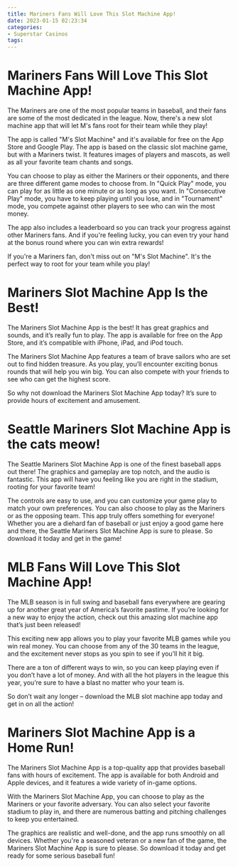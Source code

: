 ```yaml
---
title: Mariners Fans Will Love This Slot Machine App!
date: 2023-01-15 02:23:34
categories:
- Superstar Casinos
tags:
---
```



#  Mariners Fans Will Love This Slot Machine App!

The Mariners are one of the most popular teams in baseball, and their fans are some of the most dedicated in the league. Now, there's a new slot machine app that will let M's fans root for their team while they play!

The app is called "M's Slot Machine" and it's available for free on the App Store and Google Play. The app is based on the classic slot machine game, but with a Mariners twist. It features images of players and mascots, as well as all your favorite team chants and songs.

You can choose to play as either the Mariners or their opponents, and there are three different game modes to choose from. In "Quick Play" mode, you can play for as little as one minute or as long as you want. In "Consecutive Play" mode, you have to keep playing until you lose, and in "Tournament" mode, you compete against other players to see who can win the most money.

The app also includes a leaderboard so you can track your progress against other Mariners fans. And if you're feeling lucky, you can even try your hand at the bonus round where you can win extra rewards!

If you're a Mariners fan, don't miss out on "M's Slot Machine". It's the perfect way to root for your team while you play!

#  Mariners Slot Machine App Is the Best!

The Mariners Slot Machine App is the best! It has great graphics and sounds, and it’s really fun to play. The app is available for free on the App Store, and it’s compatible with iPhone, iPad, and iPod touch.

The Mariners Slot Machine App features a team of brave sailors who are set out to find hidden treasure. As you play, you’ll encounter exciting bonus rounds that will help you win big. You can also compete with your friends to see who can get the highest score.

So why not download the Mariners Slot Machine App today? It’s sure to provide hours of excitement and amusement.

#  Seattle Mariners Slot Machine App is the cats meow!

The Seattle Mariners Slot Machine App is one of the finest baseball apps out there! The graphics and gameplay are top notch, and the audio is fantastic. This app will have you feeling like you are right in the stadium, rooting for your favorite team!

The controls are easy to use, and you can customize your game play to match your own preferences. You can also choose to play as the Mariners or as the opposing team. This app truly offers something for everyone! Whether you are a diehard fan of baseball or just enjoy a good game here and there, the Seattle Mariners Slot Machine App is sure to please. So download it today and get in the game!

#  MLB Fans Will Love This Slot Machine App!

The MLB season is in full swing and baseball fans everywhere are gearing up for another great year of America’s favorite pastime. If you’re looking for a new way to enjoy the action, check out this amazing slot machine app that’s just been released!

This exciting new app allows you to play your favorite MLB games while you win real money. You can choose from any of the 30 teams in the league, and the excitement never stops as you spin to see if you’ll hit it big.

There are a ton of different ways to win, so you can keep playing even if you don’t have a lot of money. And with all the hot players in the league this year, you’re sure to have a blast no matter who your team is.

So don’t wait any longer – download the MLB slot machine app today and get in on all the action!

#  Mariners Slot Machine App is a Home Run!

The Mariners Slot Machine App is a top-quality app that provides baseball fans with hours of excitement. The app is available for both Android and Apple devices, and it features a wide variety of in-game options.

With the Mariners Slot Machine App, you can choose to play as the Mariners or your favorite adversary. You can also select your favorite stadium to play in, and there are numerous batting and pitching challenges to keep you entertained.

The graphics are realistic and well-done, and the app runs smoothly on all devices. Whether you're a seasoned veteran or a new fan of the game, the Mariners Slot Machine App is sure to please. So download it today and get ready for some serious baseball fun!